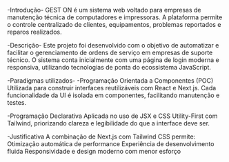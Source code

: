 -Introdução-
GEST ON é um sistema web voltado para empresas de manutenção técnica de computadores e impressoras. A plataforma permite o controle centralizado de clientes, equipamentos, problemas reportados e reparos realizados.

-Descrição-
Este projeto foi desenvolvido com o objetivo de automatizar e facilitar o gerenciamento de ordens de serviço em empresas de suporte técnico. O sistema conta inicialmente com uma página de login moderna e responsiva, utilizando tecnologias de ponta do ecossistema JavaScript.

-Paradigmas utilizados-
-Programação Orientada a Componentes (POC)
Utilizada para construir interfaces reutilizáveis com React e Next.js.
Cada funcionalidade da UI é isolada em componentes, facilitando manutenção e testes.

-Programação Declarativa
Aplicada no uso de JSX e CSS Utility-First com Tailwind, priorizando clareza e legibilidade do que a interface deve ser.

-Justificativa
A combinação de Next.js com Tailwind CSS permite:
Otimização automática de performance
Experiência de desenvolvimento fluida
Responsividade e design moderno com menor esforço
